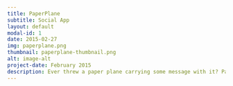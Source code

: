 ```yaml
---
title: PaperPlane
subtitle: Social App
layout: default
modal-id: 1
date: 2015-02-27
img: paperplane.png
thumbnail: paperplane-thumbnail.png
alt: image-alt
project-date: February 2015
description: Ever threw a paper plane carrying some message with it? PaperPlane lets you do that in style anonymously or with friends! Share your best moments and rarefied discoveries to any place you'd like.
---
```


